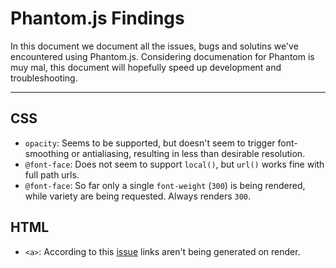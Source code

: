 # Phantom.js Findings #

In this document we document all the issues, bugs and solutins we've encountered using Phantom.js. Considering documenation for Phantom is muy mal, this document will hopefully speed up development and troubleshooting.

* * *

## CSS ##

- `opacity`: Seems to be supported, but doesn't seem to trigger font-smoothing or antialiasing, resulting in less than desirable resolution.
- `@font-face`: Does not seem to support `local()`, but `url()` works fine with full path urls.
- `@font-face`: So far only a single `font-weight` (`300`) is being rendered, while variety are being requested. Always renders `300`.

## HTML ##

- `<a>`: According to this [issue](https://github.com/ariya/phantomjs/issues/10196) links aren't being generated on render.
